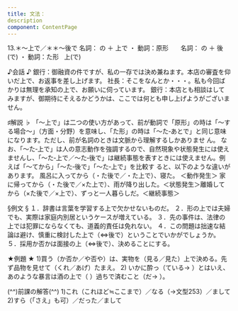 ```yaml
---
title: 文法：
description
component: ContentPage
---
```



13.＊～上で／＊＊～後で
名詞： の ＋ 上で ・
動詞：原形      
名詞： の ＋ 後(で) ・
動詞：た形   上(で)

♪会話 ♪
銀行：御融資の件ですが、私の一存では決め兼ねます。本店の審査を仰いだ上で、お返事を差し上げます。 
社長：そこをなんとか・・・。私も今回ばかりは無理を承知の上で、お願いに伺っています。 
銀行：本店とも相談はしてみますが、御期待にそえるかどうかは、ここでは何とも申し上げようがございません。

♯解説 ♭
「～上で」は二つの使い方があって、前が動詞で「原形」の時は「～する場合～」（方面・分野）を意味し、「た形」の時は「～た‐あとで」と同じ意味になります。ただし、前が名詞のときは文脈から理解するしかありませ ん。
なお、「～た‐上で」は人の意志動作を強調するので、自然現象や状態発生には使えませんし、「～た‐上で／～た‐後で」は継続事態を表すときには使えません。例えば「～てから」「～た‐後で」「～た‐上で」を比較す ると、以下のような違いがあります。
風呂に入ってから（・た後で／・た上で）、寝た。 ＜動作発生＞ 家に帰ってから（・た後で／×た上で）、雨が降り出した。＜状態発生＞離婚してから（×た後で／×上で）、ずっと一人暮らしだ。＜継続事態＞

§例文 §
１．辞書は言葉を学習する上で欠かせないものだ。
２．形の上では夫婦でも、実際は家庭内別居というケースが増えている。
３．先の事件は、法律の上では犯罪にならなくても、道義的責任は免れない。
４．この問題は拙速な結論は避け、慎重に検討した上で（⇔後で）ということでいかがでしょうか。
５．採用か否かは面接の上（⇔後で）、決めることにする。

★例題 ★
1)買う（か否か／や否や）は、実物を（見る／見た）上で決める。先ず品物を見せて（くれ／あげ）たまえ。
2) いかに酔っ（ている→ ）とはいえ、あのような暴言は酒の上で（ ）過ちで済むこと（だ→ ）。

(^^)前課の解答(^^)
1)これ（これほど≒ここまで）／なる（→文型253）／まして
2)すら（「さえ」も可）／だった／まして
